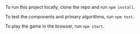 To run this project locally, clone the repo and run `npm install`.

To test the components and primary algorithms, run `npm test`.

To play the game in the browser, run `npm start`.
